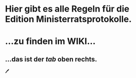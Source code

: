 # Hier gibt es alle Regeln für die Edition Ministerratsprotokolle.
# ...zu finden im WIKI...
## ...das ist der _tab_ oben rechts.
 :pen:
